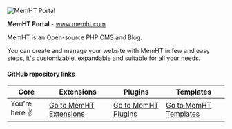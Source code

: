 ![MemHT Portal](http://www.memht.com/assets/git/memht-core.png)

**MemHT Portal** - www.memht.com

MemHT is an Open-source PHP CMS and Blog.

You can create and manage your website with MemHT in few and easy steps, it's customizable, expandable and suitable for all your needs.

#### GitHub repository links
|Core|Extensions|Plugins|Templates|
|----|----------|-------|---------|
|You're here :v:|[Go to MemHT Extensions](../../../memht-extensions)|[Go to MemHT Plugins](../../../memht-plugins)|[Go to MemHT Templates](../../../memht-templates)|
